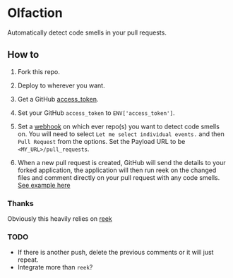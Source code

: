# Olfaction

Automatically detect code smells in your pull requests.

## How to

1. Fork this repo.

2. Deploy to wherever you want.

3. Get a GitHub [access_token](https://help.github.com/articles/creating-an-access-token-for-command-line-use/).

4. Set your GitHub `access_token` to `ENV['access_token']`.

5. Set a [webhook](https://developer.github.com/webhooks/) on which ever repo(s) you want to detect code smells on. You will need to select `Let me select individual events.` and then `Pull Request` from the options. Set the Payload URL to be `<MY_URL>/pull_requests`.

6. When a new pull request is created, GitHub will send the details to your forked application, the application will then run reek on the changed files and comment directly on your pull request with any code smells. [See example here](https://github.com/craigsheen/test-repo/pull/5)

### Thanks

Obviously this heavily relies on [reek](https://github.com/troessner/reek)

### TODO

* If there is another push, delete the previous comments or it will just repeat.
* Integrate more than `reek`?
